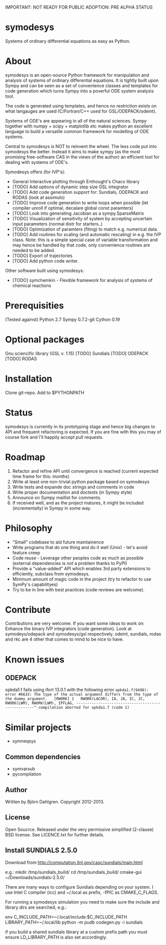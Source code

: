 IMPORTANT: NOT READY FOR PUBLIC ADOPTION: PRE ALPHA STATUS

symodesys
=========
Systems of ordinary differential equations as easy as Python.

# About
symodesys is an open-source Python framework for manipulation and
analysis of systems of ordinary differential equations.  It is tightly
built upon Sympy and can be seen as a set of convenience classes and
templates for code generation which turns Sympy into a poverful ODE
system analysis tool.

The code is generated using templates, and hence no restriction
exists on what langauges are used (C/Fortran/C++ used for GSL/ODEPACK/odeint).

Systems of ODE's are appearing in all of the natural sciences. Sympy
together with numpy + scipy + matplotlib etc makes python an excellent
language to build a versatile common framework for modelling of ODE systems.

Central to symodesys is NOT to reinvent the wheel. The less code put
into symodesys the better. Instead it aims to make sympy (as the most
promising free-software CAS in the views of the author) an efficient
tool for dealing with systems of ODE's.

Symodesys offers (for IVP's):
* General Interactive plotting through Enthought's Chaco library
* [TODO] Add options of dynamic step size GSL integrator
* [TODO] Add code generation support for: Sundials, ODEPACK and RODAS (look at assimulo)
* [TODO] Improve code generation to write loops when possible (let compiler unroll if optimal, decalare global const paramters)
* [TODO] Look into generating Jacobian as a sympy.SparseMatrix
* [TODO] Visualization of sensitivity of system by accepting uncertain input parameters (normal distr for starters..)
* [TODO] Optimization of paramters (fiting) to match e.g. numerical data.
* [TODO] Add routines for scaling (and automatic rescaling) in e.g. the IVP class. Note: this is a simple special case of variable transformation and may hence be handled by that code, only convenience routines are needed to be added.
* [TODO] Export of trajectories
* [TODO] Add python code writer.

Other software built using symodesys:
* [TODO] symchemkin - Flexible framework for analysis of systems of
  chemical reactions

# Prerequisities
(Tested against)
Python 2.7
Sympy 0.7.2-git 
Cython 0.19

# Optional packages
Gnu sciencific library (GSL v. 1.15)
[TODO] Sundials 
[TODO] ODEPACK
[TODO] RODAS

# Installation
Clone git-repo. Add to $PYTHONPATH

# Status
symodesys is currently in its prototyping stage and hence big changes
to API and frequent refactoring is expected. If you are fine with this
you may of course fork and I'll happily accept pull requests.

# Roadmap
1. Refactor and refine API until convergence is reached (current
expected time frame for this: months)
2. Write at least one non-trivial python package based on symodesys
3. Write tests and expande doc strings and comments in code
4. Write proper documentation and doctests (in Sympy style)
5. Announce on Sympy maillist for comments.
6. If received well, and as the project matures, it might be included
(incrementally) in Sympy in some way.

# Philosophy
* "Small" codebase to aid future maintainence
* Write programs that do one thing and do it well (Unix) - let's avoid feature creep
* Code reuse - Leverage other peoples code as much as possible (external dependencies
  is _not_ a problem thanks to PyPI)
* Provide a "value-added" API which enables 3rd party extensions to efficiently,
  subclass from symodesys. 
* Minimum amount of magic code in the project (try to refactor to use SymPy's capabilityes)
* Try to be in line with best practices (code reviews are welcome).

# Contribute
Contributions are very welcome. If you want some ideas to work on:
Enhance the binary IVP integrators (code generation).
Look at symodeys/odepack and symodesys/gsl respectively.
odeint, sundials, rodas and rkc are 4 other that comes to mind to be nice to have.

# Known issues
## ODEPACK
opkda1.f fails using ifort 13.0.1 with the following error
`
opkda1.f(9498): error #6633: The type of the actual argument differs from the type of the dummy argument.   [RWORK]
     1   RWORK(LACOR), IA, JA, IC, JC, RWORK(LWM), RWORK(LWM), IPFLAG,
---------------------------------------------------^
compilation aborted for opkda1.f (code 1)
`

# Similar projects
* symneqsys
## Common dependencies
* symvarsub
* pycompilation

## Author
Written by Björn Dahlgren. Copyright 2012-2013.

## License
Open Soucrce. Released under the very permissive simplified
(2-clause) BSD license. See LICENCE.txt for further details.

## Install SUNDIALS 2.5.0
Download from http://computation.llnl.gov/casc/sundials/main.html

e.g.:
mkdir /tmp/sundials_build/
cd /tmp/sundials_build/
cmake-gui ~/Downloads/sundials-2.5.0/

There are many ways to configure Sundials depending on your
system. I use Intel C compiler (icc) and ~/.local as prefix,
-fPIC as CMAKE_C_FLAGS.

For running a symodesys simulation you need to make sure the include
and library dirs are searched, e.g.:

env C_INCLUDE_PATH=~/.local/include:$C_INCLUDE_PATH LIBRARY_PATH=~/.local/lib python -m pudb codegen.py -i sundials

if you build a shared sundials library at a custom prefix path you must
ensure LD_LIBRARY_PATH is also set accordingly.
